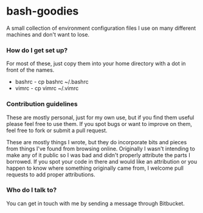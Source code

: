 # bash-goodies #

A small collection of environment configuration files I use on many different machines and don't want to lose.

### How do I get set up? ###

For most of these, just copy them into your home directory with a dot in front of the names.

* bashrc - cp bashrc ~/.bashrc
* vimrc - cp vimrc ~/.vimrc

### Contribution guidelines ###

These are mostly personal, just for my own use, but if you find them useful please feel free to use them. If you spot bugs or want to improve on them, feel free to fork or submit a pull request.

These are mostly things I wrote, but they do incorporate bits and pieces from things I've found from browsing online. Originally I wasn't intending to make any of it public so I was bad and didn't properly attribute the parts I borrowed. If you spot your code in there and would like an attribution or you happen to know where something originally came from, I welcome pull requests to add proper attributions.

### Who do I talk to? ###

You can get in touch with me by sending a message through Bitbucket.